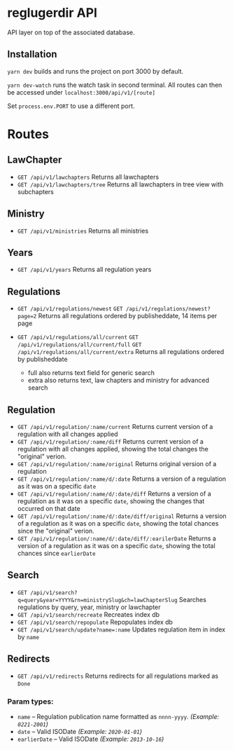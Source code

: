 # reglugerdir API

API layer on top of the associated database.

## Installation

`yarn dev` builds and runs the project on port 3000 by default.

`yarn dev-watch` runs the watch task in second terminal. All routes can then
be accessed under `localhost:3000/api/v1/[route]`

Set `process.env.PORT` to use a different port.

# Routes

## LawChapter

- `GET /api/v1/lawchapters`
  Returns all lawchapters
- `GET /api/v1/lawchapters/tree`
  Returns all lawchapters in tree view with subchapters

## Ministry

- `GET /api/v1/ministries`
  Returns all ministries

## Years

- `GET /api/v1/years`
  Returns all regulation years

## Regulations

- `GET /api/v1/regulations/newest`
  `GET /api/v1/regulations/newest?page=2`
  Returns all regulations ordered by publisheddate, 14 items per page

- `GET /api/v1/regulations/all/current`
  `GET /api/v1/regulations/all/current/full`
  `GET /api/v1/regulations/all/current/extra`
  Returns all regulations ordered by publisheddate
  - full also returns text field for generic search
  - extra also returns text, law chapters and ministry for advanced search

## Regulation

- `GET /api/v1/regulation/:name/current`
  Returns current version of a regulation with all changes applied
- `GET /api/v1/regulation/:name/diff`
  Returns current version of a regulation with all changes applied, showing
  the total changes the "original" verion.
- `GET /api/v1/regulation/:name/original`
  Returns original version of a regulation
- `GET /api/v1/regulation/:name/d/:date`
  Returns a version of a regulation as it was on a specific `date`
- `GET /api/v1/regulation/:name/d/:date/diff`
  Returns a version of a regulation as it was on a specific `date`, showing
  the changes that occurred on that date
- `GET /api/v1/regulation/:name/d/:date/diff/original` Returns a version of a
  regulation as it was on a specific `date`, showing the total chances since
  the "original" verion.
- `GET /api/v1/regulation/:name/d/:date/diff/:earilerDate` Returns a version
  of a regulation as it was on a specific `date`, showing the total chances
  since `earlierDate`

## Search
- `GET /api/v1/search?q=query&year=YYYY&rn=ministrySlug&ch=lawChapterSlug`
  Searches regulations by query, year, ministry or lawchapter
- `GET /api/v1/search/recreate`
  Recreates index db
- `GET /api/v1/search/repopulate`
  Repopulates index db
- `GET /api/v1/search/update?name=:name`
  Updates regulation item in index by `name`

## Redirects
- `GET /api/v1/redirects`
  Returns redirects for all regulations marked as `Done`

### Param types:

- `name` – Regulation publication name formatted as `nnnn-yyyy`. _(Example:
  `0221-2001`)_
- `date` – Valid ISODate _(Example: `2020-01-01`)_
- `earlierDate` – Valid ISODate _(Example: `2013-10-16`)_
